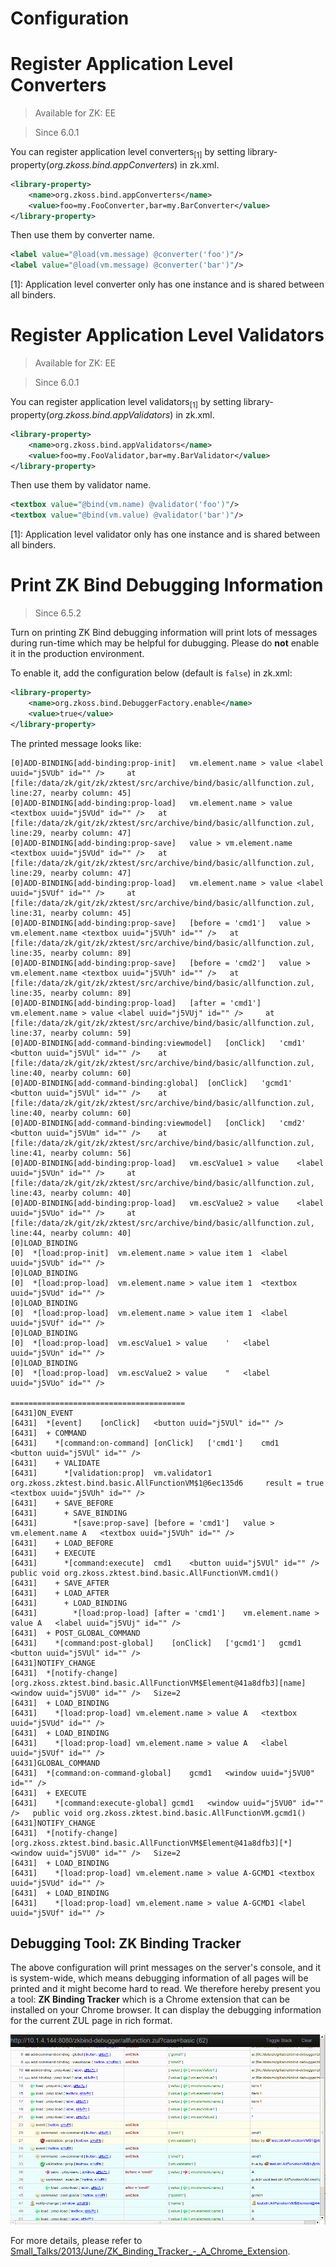 # Configuration

Register Application Level Converters
=====================================
> Available for ZK: EE

> Since 6.0.1

You can register application level converters<sub>[1]</sub> by setting library-property(*org.zkoss.bind.appConverters*) in zk.xml.

``` xml
<library-property>
    <name>org.zkoss.bind.appConverters</name>
    <value>foo=my.FooConverter,bar=my.BarConverter</value>
</library-property>
```

Then use them by converter name.

``` xml
<label value="@load(vm.message) @converter('foo')"/>
<label value="@load(vm.message) @converter('bar')"/>
```

[1]: Application level converter only has one instance and is shared between all binders.

Register Application Level Validators
=====================================
> Available for ZK: EE

> Since 6.0.1

You can register application level validators<sub>[1]</sub> by setting library-property(*org.zkoss.bind.appValidators*) in zk.xml.

``` xml
<library-property>
    <name>org.zkoss.bind.appValidators</name>
    <value>foo=my.FooValidator,bar=my.BarValidator</value>
</library-property>
```

Then use them by validator name.

``` xml
<textbox value="@bind(vm.name) @validator('foo')"/>
<textbox value="@bind(vm.value) @validator('bar')"/>
```

[1]: Application level validator only has one instance and is shared between all binders.

Print ZK Bind Debugging Information
===================================

> Since 6.5.2

Turn on printing ZK Bind debugging information will print lots of messages during run-time which may be helpful for dubugging. Please do **not** enable it in the production environment.

To enable it, add the configuration below (default is `false`) in zk.xml:

``` xml
<library-property>
    <name>org.zkoss.bind.DebuggerFactory.enable</name>
    <value>true</value>
</library-property>
```

The printed message looks like:

```
[0]ADD-BINDING[add-binding:prop-init]   vm.element.name > value <label uuid="j5VUb" id="" />     at [file:/data/zk/git/zk/zktest/src/archive/bind/basic/allfunction.zul, line:27, nearby column: 45]
[0]ADD-BINDING[add-binding:prop-load]   vm.element.name > value <textbox uuid="j5VUd" id="" />   at [file:/data/zk/git/zk/zktest/src/archive/bind/basic/allfunction.zul, line:29, nearby column: 47]
[0]ADD-BINDING[add-binding:prop-save]   value > vm.element.name <textbox uuid="j5VUd" id="" />   at [file:/data/zk/git/zk/zktest/src/archive/bind/basic/allfunction.zul, line:29, nearby column: 47]
[0]ADD-BINDING[add-binding:prop-load]   vm.element.name > value <label uuid="j5VUf" id="" />     at [file:/data/zk/git/zk/zktest/src/archive/bind/basic/allfunction.zul, line:31, nearby column: 45]
[0]ADD-BINDING[add-binding:prop-save]   [before = 'cmd1']   value > vm.element.name <textbox uuid="j5VUh" id="" />   at [file:/data/zk/git/zk/zktest/src/archive/bind/basic/allfunction.zul, line:35, nearby column: 89]
[0]ADD-BINDING[add-binding:prop-save]   [before = 'cmd2']   value > vm.element.name <textbox uuid="j5VUh" id="" />   at [file:/data/zk/git/zk/zktest/src/archive/bind/basic/allfunction.zul, line:35, nearby column: 89]
[0]ADD-BINDING[add-binding:prop-load]   [after = 'cmd1']    vm.element.name > value <label uuid="j5VUj" id="" />     at [file:/data/zk/git/zk/zktest/src/archive/bind/basic/allfunction.zul, line:37, nearby column: 59]
[0]ADD-BINDING[add-command-binding:viewmodel]   [onClick]   'cmd1'  <button uuid="j5VUl" id="" />    at [file:/data/zk/git/zk/zktest/src/archive/bind/basic/allfunction.zul, line:40, nearby column: 60]
[0]ADD-BINDING[add-command-binding:global]  [onClick]   'gcmd1' <button uuid="j5VUl" id="" />    at [file:/data/zk/git/zk/zktest/src/archive/bind/basic/allfunction.zul, line:40, nearby column: 60]
[0]ADD-BINDING[add-command-binding:viewmodel]   [onClick]   'cmd2'  <button uuid="j5VUm" id="" />    at [file:/data/zk/git/zk/zktest/src/archive/bind/basic/allfunction.zul, line:41, nearby column: 56]
[0]ADD-BINDING[add-binding:prop-load]   vm.escValue1 > value    <label uuid="j5VUn" id="" />     at [file:/data/zk/git/zk/zktest/src/archive/bind/basic/allfunction.zul, line:43, nearby column: 40]
[0]ADD-BINDING[add-binding:prop-load]   vm.escValue2 > value    <label uuid="j5VUo" id="" />     at [file:/data/zk/git/zk/zktest/src/archive/bind/basic/allfunction.zul, line:44, nearby column: 40]
[0]LOAD_BINDING
[0]  *[load:prop-init]  vm.element.name > value item 1  <label uuid="j5VUb" id="" />
[0]LOAD_BINDING
[0]  *[load:prop-load]  vm.element.name > value item 1  <textbox uuid="j5VUd" id="" />
[0]LOAD_BINDING
[0]  *[load:prop-load]  vm.element.name > value item 1  <label uuid="j5VUf" id="" />
[0]LOAD_BINDING
[0]  *[load:prop-load]  vm.escValue1 > value    '   <label uuid="j5VUn" id="" />
[0]LOAD_BINDING
[0]  *[load:prop-load]  vm.escValue2 > value    "   <label uuid="j5VUo" id="" />

=======================================
[6431]ON_EVENT
[6431]  *[event]    [onClick]   <button uuid="j5VUl" id="" />
[6431]  + COMMAND
[6431]    *[command:on-command] [onClick]   ['cmd1']    cmd1    <button uuid="j5VUl" id="" />
[6431]    + VALIDATE
[6431]      *[validation:prop]  vm.validator1   org.zkoss.zktest.bind.basic.AllFunctionVM$1@6ec135d6     result = true  <textbox uuid="j5VUh" id="" />
[6431]    + SAVE_BEFORE
[6431]      + SAVE_BINDING
[6431]        *[save:prop-save] [before = 'cmd1']   value > vm.element.name A   <textbox uuid="j5VUh" id="" />
[6431]    + LOAD_BEFORE
[6431]    + EXECUTE
[6431]      *[command:execute]  cmd1    <button uuid="j5VUl" id="" />   public void org.zkoss.zktest.bind.basic.AllFunctionVM.cmd1()
[6431]    + SAVE_AFTER
[6431]    + LOAD_AFTER
[6431]      + LOAD_BINDING
[6431]        *[load:prop-load] [after = 'cmd1']    vm.element.name > value A   <label uuid="j5VUj" id="" />
[6431]  + POST_GLOBAL_COMMAND
[6431]    *[command:post-global]    [onClick]   ['gcmd1']   gcmd1   <button uuid="j5VUl" id="" />
[6431]NOTIFY_CHANGE
[6431]  *[notify-change]    [org.zkoss.zktest.bind.basic.AllFunctionVM$Element@41a8dfb3][name]  <window uuid="j5VU0" id="" />   Size=2
[6431]  + LOAD_BINDING
[6431]    *[load:prop-load] vm.element.name > value A   <textbox uuid="j5VUd" id="" />
[6431]  + LOAD_BINDING
[6431]    *[load:prop-load] vm.element.name > value A   <label uuid="j5VUf" id="" />
[6431]GLOBAL_COMMAND
[6431]  *[command:on-command-global]    gcmd1   <window uuid="j5VU0" id="" />
[6431]  + EXECUTE
[6431]    *[command:execute-global] gcmd1   <window uuid="j5VU0" id="" />   public void org.zkoss.zktest.bind.basic.AllFunctionVM.gcmd1()
[6431]NOTIFY_CHANGE
[6431]  *[notify-change]    [org.zkoss.zktest.bind.basic.AllFunctionVM$Element@41a8dfb3][*] <window uuid="j5VU0" id="" />   Size=2
[6431]  + LOAD_BINDING
[6431]    *[load:prop-load] vm.element.name > value A-GCMD1 <textbox uuid="j5VUd" id="" />
[6431]  + LOAD_BINDING
[6431]    *[load:prop-load] vm.element.name > value A-GCMD1 <label uuid="j5VUf" id="" />
```

Debugging Tool: ZK Binding Tracker
----------------------------------

The above configuration will print messages on the server's console, and it is system-wide, which means debugging information of all pages will be printed and it might become hard to read. We therefore hereby present you a tool: **ZK Binding Tracker** which is a Chrome extension that can be installed on your Chrome browser. It can display the debugging information for the current ZUL page in rich format.

![Binding tracker introduction](../images/Binding_tracker_introduction.png)

For more details, please refer to [Small\_Talks/2013/June/ZK\_Binding\_Tracker\_-\_A\_Chrome\_Extension](http://books.zkoss.org/wiki/Small_Talks/2013/June/ZK_Binding_Tracker_-_A_Chrome_Extension).


